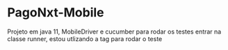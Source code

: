 # PagoNxt-Mobile
Projeto em java 11, MobileDriver e cucumber
para rodar os testes entrar na classe runner, estou utlizando a tag para rodar o teste

